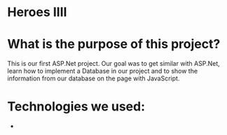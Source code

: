 # Heroes IIII

# What is the purpose of this project?
This is our first ASP.Net project. Our goal was to get similar with ASP.Net, learn how to implement a Database in our project and to show the information from our database on the page with JavaScript.

# Technologies we used:
 -
